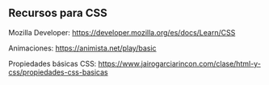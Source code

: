 ## Recursos para CSS

Mozilla Developer: https://developer.mozilla.org/es/docs/Learn/CSS

Animaciones: https://animista.net/play/basic

Propiedades básicas CSS: https://www.jairogarciarincon.com/clase/html-y-css/propiedades-css-basicas
